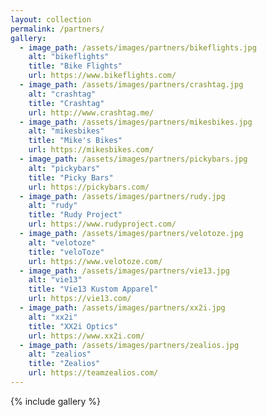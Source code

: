 ```yaml
---
layout: collection
permalink: /partners/
gallery:
  - image_path: /assets/images/partners/bikeflights.jpg
    alt: "bikeflights"
    title: "Bike Flights"
    url: https://www.bikeflights.com/
  - image_path: /assets/images/partners/crashtag.jpg
    alt: "crashtag"
    title: "Crashtag"
    url: http://www.crashtag.me/
  - image_path: /assets/images/partners/mikesbikes.jpg
    alt: "mikesbikes"
    title: "Mike's Bikes"
    url: https://mikesbikes.com/
  - image_path: /assets/images/partners/pickybars.jpg
    alt: "pickybars"
    title: "Picky Bars"
    url: https://pickybars.com/
  - image_path: /assets/images/partners/rudy.jpg
    alt: "rudy"
    title: "Rudy Project"
    url: https://www.rudyproject.com/
  - image_path: /assets/images/partners/velotoze.jpg
    alt: "velotoze"
    title: "veloToze"
    url: https://www.velotoze.com/
  - image_path: /assets/images/partners/vie13.jpg
    alt: "vie13"
    title: "Vie13 Kustom Apparel"
    url: https://vie13.com/
  - image_path: /assets/images/partners/xx2i.jpg
    alt: "xx2i"
    title: "XX2i Optics"
    url: https://www.xx2i.com/
  - image_path: /assets/images/partners/zealios.jpg
    alt: "zealios"
    title: "Zealios"
    url: https://teamzealios.com/
---
```


{% include gallery %}
<!-- {% include gallery layout="half" %} -->
